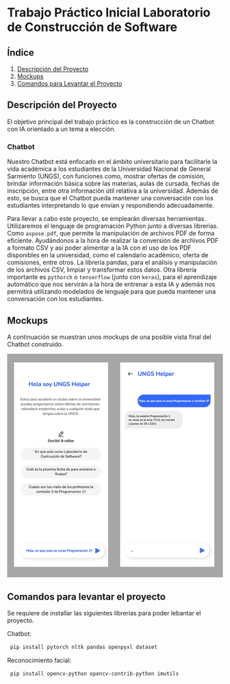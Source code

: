 # Trabajo Práctico Inicial Laboratorio de Construcción de Software

## Índice

1. [Descripción del Proyecto](#descripción-del-proyecto)
3. [Mockups](#mockups)
4. [Comandos para Levantar el Proyecto](#comandos-para-levantar-el-proyecto)

## Descripción del Proyecto
El objetivo principal del trabajo práctico es la construcción de un Chatbot con IA orientado a un tema a elección.

### Chatbot

Nuestro Chatbot está enfocado en el ámbito universitario para facilitarle la vida académica a los estudiantes de la Universidad Nacional de General Sarmiento (UNGS), con funciones como, mostrar ofertas de comisión, brindar información básica sobre las materias, aulas de cursada, fechas de inscripción, entre otra información útil relativa a la universidad. Además de esto, se busca que el Chatbot pueda mantener una conversación con los estudiantes interpretando lo que envían y respondiendo adecuadamente. 

Para llevar a cabo este proyecto, se emplearán diversas herramientas. Utilizaremos el lenguaje de programación Python junto a diversas librerías. Como `aspose.pdf`, que permite la manipulación de archivos PDF de forma eficiente. Ayudándonos a la hora de realizar la conversión de archivos PDF a formato CSV y así poder alimentar a la IA con el uso de los PDF disponibles en la universidad, como el calendario académico, oferta de comisiones, entre otros. La librería pandas, para el análisis y manipulación de los archivos CSV, limpiar y transformar estos datos. Otra librería importante es `pythorch` o `tenserflow` (junto con `keras`), para el aprendizaje automático que nos servirán a la hora de entrenar a esta IA y además nos permitirá utilizando modelados de lenguaje para que pueda mantener una conversación con los estudiantes.

## Mockups
A continuación se muestran unos mockups de una posible vista final del Chatbot construido.

![Mockup](./img/mockup.png)

## Comandos para levantar el proyecto

Se requiere de installar las siguientes librerias para poder lebantar el proyecto.

Chatbot:

  ```bash
   pip install pytorch nltk pandas openpyxl dataset
   ```

Reconocimiento facial:

  ```bash
   pip install opencv-python opencv-contrib-python imutils
   ```
